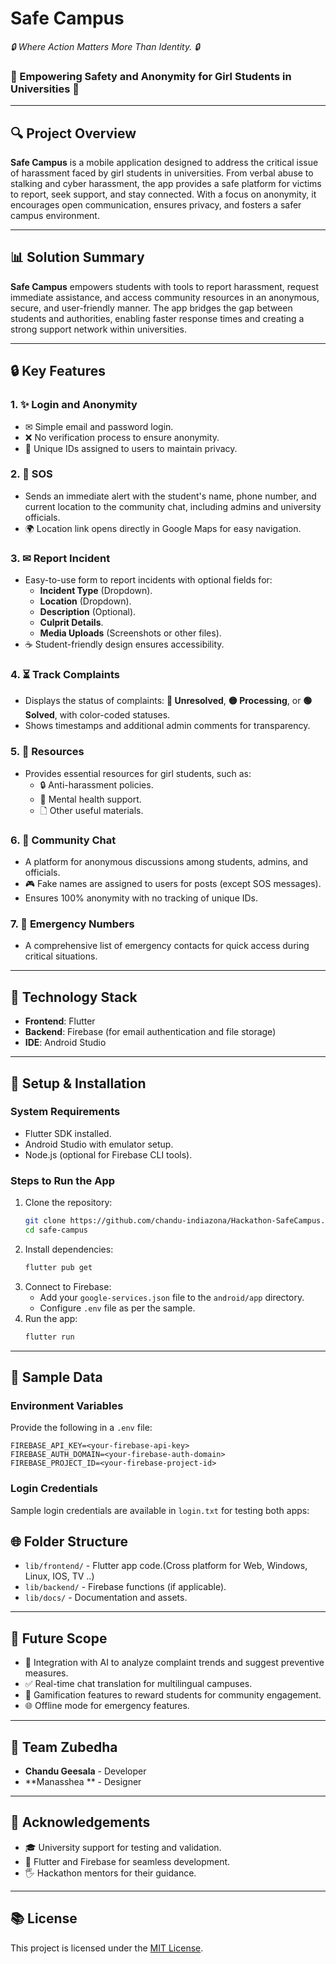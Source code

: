 # Safe Campus
<i> 🔒 Where Action Matters More Than Identity. 🔒</i>
### **🌈 Empowering Safety and Anonymity for Girl Students in Universities 🌈**

---

## **🔍 Project Overview**

**Safe Campus** is a mobile application designed to address the critical issue of harassment faced by girl students in universities. From verbal abuse to stalking and cyber harassment, the app provides a safe platform for victims to report, seek support, and stay connected. With a focus on anonymity, it encourages open communication, ensures privacy, and fosters a safer campus environment.

---

## **📊 Solution Summary**

**Safe Campus** empowers students with tools to report harassment, request immediate assistance, and access community resources in an anonymous, secure, and user-friendly manner. The app bridges the gap between students and authorities, enabling faster response times and creating a strong support network within universities.

---

## **🔒 Key Features**

### **1. ✨ Login and Anonymity**
- ✉ Simple email and password login.
- ❌ No verification process to ensure anonymity.
- 🔑 Unique IDs assigned to users to maintain privacy.

### **2. 🚨 SOS**
- Sends an immediate alert with the student's name, phone number, and current location to the community chat, including admins and university officials.
- 🌍 Location link opens directly in Google Maps for easy navigation.

### **3. ✉ Report Incident**
- Easy-to-use form to report incidents with optional fields for:
  - **Incident Type** (Dropdown).
  - **Location** (Dropdown).
  - **Description** (Optional).
  - **Culprit Details**.
  - **Media Uploads** (Screenshots or other files).
- ☕ Student-friendly design ensures accessibility.

### **4. ⏳ Track Complaints**
- Displays the status of complaints: **🔴 Unresolved**, **🟡 Processing**, or **🟢 Solved**, with color-coded statuses.
- Shows timestamps and additional admin comments for transparency.

### **5. 🔄 Resources**
- Provides essential resources for girl students, such as:
  - 🔒 Anti-harassment policies.
  - 🌟 Mental health support.
  - 🗋 Other useful materials.

### **6. 💬 Community Chat**
- A platform for anonymous discussions among students, admins, and officials.
- 🎮 Fake names are assigned to users for posts (except SOS messages).
- Ensures 100% anonymity with no tracking of unique IDs.

### **7. 🛑 Emergency Numbers**
- A comprehensive list of emergency contacts for quick access during critical situations.

---

## **🧬 Technology Stack**

- **Frontend**: Flutter
- **Backend**: Firebase (for email authentication and file storage)
- **IDE**: Android Studio

---

## **🔧 Setup & Installation**

### **System Requirements**
- Flutter SDK installed.
- Android Studio with emulator setup.
- Node.js (optional for Firebase CLI tools).

### **Steps to Run the App**
1. Clone the repository:
   ```bash
   git clone https://github.com/chandu-indiazona/Hackathon-SafeCampus.git
   cd safe-campus
   ```
2. Install dependencies:
   ```bash
   flutter pub get
   ```
3. Connect to Firebase:
   - Add your `google-services.json` file to the `android/app` directory.
   - Configure `.env` file as per the sample.
4. Run the app:
   ```bash
   flutter run
   ```

---

## **🔐 Sample Data**

### **Environment Variables**
Provide the following in a `.env` file:
```env
FIREBASE_API_KEY=<your-firebase-api-key>
FIREBASE_AUTH_DOMAIN=<your-firebase-auth-domain>
FIREBASE_PROJECT_ID=<your-firebase-project-id>
```

### **Login Credentials**
Sample login credentials are available in `login.txt` for testing both apps:

  



## **🌐 Folder Structure**
- `lib/frontend/` - Flutter app code.(Cross platform for Web, Windows, Linux, IOS, TV ..)
- `lib/backend/` - Firebase functions (if applicable).
- `lib/docs/` - Documentation and assets.

---

## **🎯 Future Scope**
- 🤖 Integration with AI to analyze complaint trends and suggest preventive measures.
- ✅ Real-time chat translation for multilingual campuses.
- 🌟 Gamification features to reward students for community engagement.
- 🌐 Offline mode for emergency features.

---

## **👥 Team Zubedha**
- **Chandu Geesala** - Developer 
- **Manasshea ** - Designer

---

## **🎉 Acknowledgements**
- 🎓 University support for testing and validation.
- 🔧 Flutter and Firebase for seamless development.
- 🖐 Hackathon mentors for their guidance.

---

## **📚 License**
This project is licensed under the [MIT License](LICENSE).
